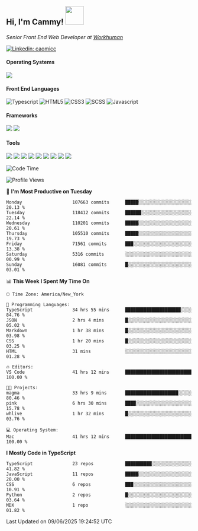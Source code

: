 <h2> Hi, I'm Cammy! <img src="https://media.giphy.com/media/WFEpbNDqjs312EZ06H/giphy.gif" width="50"></h2>
<p><em>Senior Front End Web Developer at <a href="http://workhuman.com">Workhuman</a> <img src="https://images.ctfassets.net/hff6luki1ys4/X1kMrXjaRqPywVHz2r343/9be6a49556aaa859e258725d744d1b31/whicon-social-recognition.svg" width="16"></em></p>

[![Linkedin: caomicc](https://img.shields.io/badge/-caomicc-blue?style=flat-square&logo=Linkedin&logoColor=white&link=https://www.linkedin.com/in/caomicc/)](https://www.linkedin.com/in/caomicc/)

#### Operating Systems

  ![](https://img.shields.io/badge/-MacOS-000?style=flat&logo=apple&logoColor=white)

#### Front End Languages

  ![Typescript](https://img.shields.io/badge/-Typescript-3178C6?style=flat-circle&logo=typescript&logoColor=white)
  ![HTML5](https://img.shields.io/badge/-HTML5-E34F26?style=flat-circle&logo=html5&logoColor=white)
  ![CSS3](https://img.shields.io/badge/-CSS3-1572B6?style=flat-circle&logo=css3&logoColor=white)
  ![SCSS](https://img.shields.io/badge/-SCSS-CC6699?style=flat-circle&logo=sass&logoColor=white)
  ![Javascript](https://img.shields.io/badge/-Javascript-F7DF1E?style=flat-circle&logo=javascript&logoColor=000)

#### Frameworks

  ![](https://img.shields.io/badge/-Next.js-black?style=flat&logo=next.js&logoColor=white)
  ![](https://img.shields.io/badge/-React-61DAFB?style=flat&logo=react&logoColor=black)


#### Tools

  ![](https://img.shields.io/badge/-VSCode-007ACC?style=flat&logo=visualstudio&logoColor=white)
  ![](https://img.shields.io/badge/-Oh_my_Zsh-black?style=flat&logo=windows-terminal&logoColor=white)
  ![](https://img.shields.io/badge/-Contentful-2478CC?style=flat&logo=contentful&logoColor=white)
  ![](https://img.shields.io/badge/-Figma-F24E1E?style=flat&logo=figma&logoColor=white)
  ![](https://img.shields.io/badge/-Jira-0052CC?style=flat&logo=jira&logoColor=white)
  ![](https://img.shields.io/badge/-Asana-F06A6A?style=flat&logo=asana&logoColor=white)
  ![](https://img.shields.io/badge/-Docker-2496ED?style=flat&logo=docker&logoColor=white)
  ![](https://img.shields.io/badge/-Vercel-black?style=flat&logo=vercel&logoColor=white)
  ![](https://img.shields.io/badge/-Netlify-00C7B7?style=flat&logo=netlify&logoColor=white)


<!--START_SECTION:waka-->
![Code Time](http://img.shields.io/badge/Code%20Time-1%2C459%20hrs%2044%20mins-blue)

![Profile Views](http://img.shields.io/badge/Profile%20Views-2-blue)

📅 **I'm Most Productive on Tuesday** 

```text
Monday                   107663 commits      █████░░░░░░░░░░░░░░░░░░░░   20.13 % 
Tuesday                  118412 commits      ██████░░░░░░░░░░░░░░░░░░░   22.14 % 
Wednesday                110201 commits      █████░░░░░░░░░░░░░░░░░░░░   20.61 % 
Thursday                 105510 commits      █████░░░░░░░░░░░░░░░░░░░░   19.73 % 
Friday                   71561 commits       ███░░░░░░░░░░░░░░░░░░░░░░   13.38 % 
Saturday                 5316 commits        ░░░░░░░░░░░░░░░░░░░░░░░░░   00.99 % 
Sunday                   16081 commits       █░░░░░░░░░░░░░░░░░░░░░░░░   03.01 % 
```


📊 **This Week I Spent My Time On** 

```text
🕑︎ Time Zone: America/New_York

💬 Programming Languages: 
TypeScript               34 hrs 55 mins      █████████████████████░░░░   84.76 % 
JSON                     2 hrs 4 mins        █░░░░░░░░░░░░░░░░░░░░░░░░   05.02 % 
Markdown                 1 hr 38 mins        █░░░░░░░░░░░░░░░░░░░░░░░░   03.98 % 
CSS                      1 hr 20 mins        █░░░░░░░░░░░░░░░░░░░░░░░░   03.25 % 
HTML                     31 mins             ░░░░░░░░░░░░░░░░░░░░░░░░░   01.28 % 

🔥 Editors: 
VS Code                  41 hrs 12 mins      █████████████████████████   100.00 % 

🐱‍💻 Projects: 
magma                    33 hrs 9 mins       ████████████████████░░░░░   80.46 % 
pink                     6 hrs 30 mins       ████░░░░░░░░░░░░░░░░░░░░░   15.78 % 
whlive                   1 hr 32 mins        █░░░░░░░░░░░░░░░░░░░░░░░░   03.76 % 

💻 Operating System: 
Mac                      41 hrs 12 mins      █████████████████████████   100.00 % 
```

**I Mostly Code in TypeScript** 

```text
TypeScript               23 repos            ██████████░░░░░░░░░░░░░░░   41.82 % 
JavaScript               11 repos            █████░░░░░░░░░░░░░░░░░░░░   20.00 % 
CSS                      6 repos             ███░░░░░░░░░░░░░░░░░░░░░░   10.91 % 
Python                   2 repos             █░░░░░░░░░░░░░░░░░░░░░░░░   03.64 % 
MDX                      1 repo              ░░░░░░░░░░░░░░░░░░░░░░░░░   01.82 % 
```




 Last Updated on 09/06/2025 19:24:52 UTC
<!--END_SECTION:waka-->
